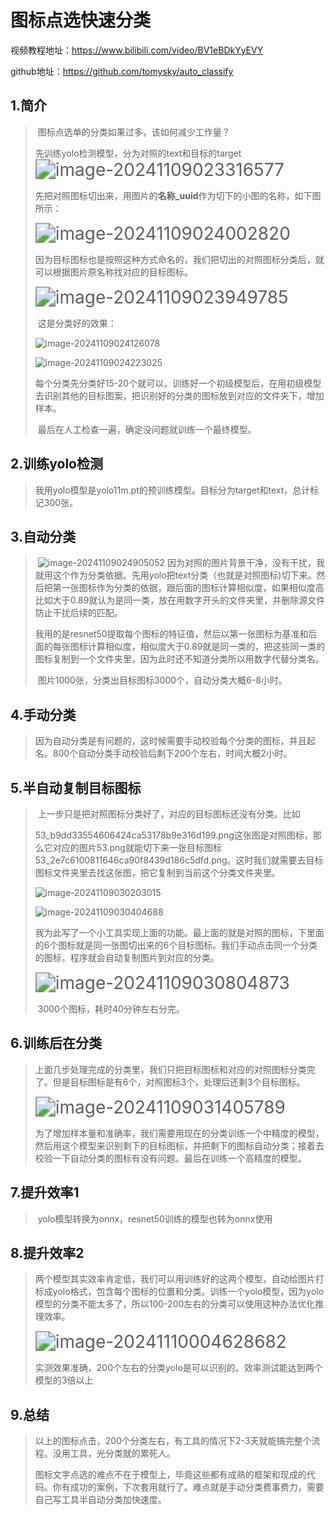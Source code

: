 # 图标点选快速分类

视频教程地址：https://www.bilibili.com/video/BV1eBDkYyEVY

github地址：https://github.com/tomysky/auto_classify

## 1.简介

> ​	图标点选单的分类如果过多，该如何减少工作量？
>
> ​	先训练yolo检测模型，分为对照的text和目标的target<img src="assets/image-20241109023316577.png" alt="image-20241109023316577" style="zoom:200%;" />
>
> ​	先把对照图标切出来，用图片的**名称_uuid**作为切下的小图的名称，如下图所示：
>
> <img src="assets/image-20241109024002820.png" alt="image-20241109024002820" style="zoom:200%;" />
>
> ​	因为目标图标也是按照这种方式命名的，我们把切出的对照图标分类后，就可以根据图片原名称找对应的目标图标。
>
> <img src="assets/image-20241109023949785.png" alt="image-20241109023949785" style="zoom:200%;" />
>
> ​	这是分类好的效果：
>
> ![image-20241109024126078](assets/image-20241109024126078.png)
>
> ![image-20241109024223025](assets/image-20241109024223025.png)
>
> ​	每个分类先分类好15-20个就可以，训练好一个初级模型后，在用初级模型去识别其他的目标图案，把识别好的分类的图标放到对应的文件夹下，增加样本。
>
> ​	最后在人工检查一遍，确定没问题就训练一个最终模型。



## 2.训练yolo检测

> ​	我用yolo模型是yolo11m.pt的预训练模型。目标分为target和text，总计标记300张。

## 3.自动分类

> ​	![image-20241109024905052](assets/image-20241109024905052.png)	因为对照的图片背景干净，没有干扰，我就用这个作为分类依据。先用yolo把text分类（也就是对照图标)切下来。然后把第一张图标作为分类的依据，跟后面的图标计算相似度，如果相似度高比如大于0.89就认为是同一类，放在用数字开头的文件夹里，并删除源文件防止干扰后续的匹配。
>
> ​	我用的是resnet50提取每个图标的特征值，然后以第一张图标为基准和后面的每张图标计算相似度，相似度大于0.89就是同一类的，把这些同一类的图标复制到一个文件夹里，因为此时还不知道分类所以用数字代替分类名。
>
> ​	图片1000张，分类出目标图标3000个，自动分类大概6-8小时。

## 4.手动分类

> ​	因为自动分类是有问题的，这时候需要手动校验每个分类的图标，并且起名。800个自动分类手动校验后剩下200个左右，时间大概2小时。

## 5.半自动复制目标图标



> ​	上一步只是把对照图标分类好了，对应的目标图标还没有分类。比如
>
> 53_b9dd33554606424ca53178b9e316d199.png这张图是对照图标，那么它对应的图片53.png就能切下来一张目标图标53_2e7c6100811646ca90f8439d186c5dfd.png。这时我们就需要去目标图标文件夹里去找这张图，把它复制到当前这个分类文件夹里。
>
> ![image-20241109030203015](assets/image-20241109030203015.png)
>
> ![image-20241109030404688](assets/image-20241109030404688.png)
>
> ​	我为此写了一个小工具实现上面的功能。最上面的就是对照的图标，下里面的6个图标就是同一张图切出来的6个目标图标。我们手动点击同一个分类的图标，程序就会自动复制图片到对应的分类。
>
> <img src="assets/image-20241109030804873.png" alt="image-20241109030804873" style="zoom:200%;" />
>
> ​	3000个图标，耗时40分钟左右分完。

## 6.训练后在分类

> ​	上面几步处理完成的分类里，我们只把目标图标和对应的对照图标分类完了。但是目标图标是有6个，对照图标3个，处理后还剩3个目标图标。
>
> <img src="assets/image-20241109031405789.png" alt="image-20241109031405789" style="zoom:200%;" />
>
> ​	为了增加样本量和准确率，我们需要用现在的分类训练一个中精度的模型，然后用这个模型来识别剩下的目标图标，并把剩下的图标自动分类；接着去校验一下自动分类的图标有没有问题。最后在训练一个高精度的模型。

## 7.提升效率1

> ​	yolo模型转换为onnx，resnet50训练的模型也转为onnx使用

## 8.提升效率2

> ​	两个模型其实效率肯定低，我们可以用训练好的这两个模型，自动给图片打标成yolo格式，包含每个图标的位置和分类。训练一个yolo模型，因为yolo模型的分类不能太多了，所以100-200左右的分类可以使用这种办法优化推理效率。
>
> <img src="assets/image-20241110004628682.png" alt="image-20241110004628682" style="zoom:200%;" />
>
> ​	实测效果准确，200个左右的分类yolo是可以识别的。效率测试能达到两个模型的3倍以上

## 9.总结

> ​	以上的图标点击，200个分类左右，有工具的情况下2-3天就能搞完整个流程。没用工具，光分类就的累死人。	
>
> ​	图标文字点选的难点不在于模型上，毕竟这些都有成熟的框架和现成的代码。你有成功的案例，下次套用就行了。难点就是手动分类费事费力，需要自己写工具半自动分类加快速度。